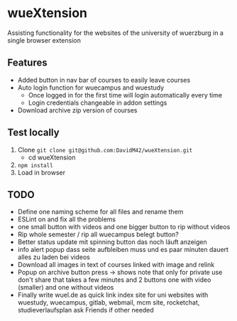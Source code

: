 # wueXtension
Assisting functionality for the websites of the university of wuerzburg in a single browser extension

## Features

* Added button in nav bar of courses to easily leave courses
* Auto login function for wuecampus and wuestudy
    * Once logged in for the first time will login automatically every time
    * Login credentials changeable in addon settings
* Download archive zip version of courses

## Test locally
1. Clone `git clone git@github.com:DavidM42/wueXtension.git`
    * cd wueXtension
2. `npm install`
3. Load in browser


## TODO
* Define one naming scheme for all files and rename them
* ESLint on and fix all the problems
* one small button with videos and one bigger button to rip without videos
* Rip whole semester / rip all wuecampus belegt button?
* Better status update mit spinning button das noch läuft anzeigen
* info alert popup dass seite aufbleiben muss und es paar minuten dauert alles zu laden bei videos
* Download all images in text of courses linked with image and relink
* Popup on archive button press -> shows note that only for private use don't share that takes a few minutes and 2 buttons one with video (smaller) and one without videos
* Finally write wuel.de as quick link index site for uni websites with wuestudy, wuecampus, gitlab, webmail, mcm site, rocketchat, studieverlaufsplan ask Friends if other needed